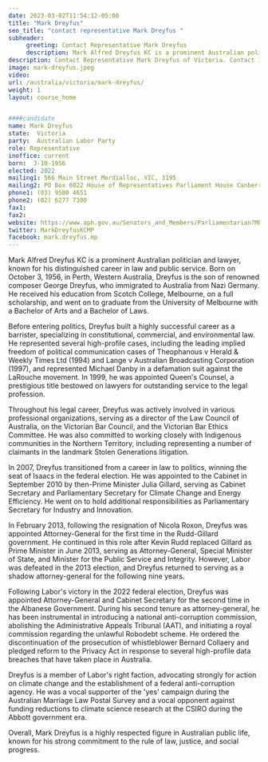 ```yaml
---
date: 2023-03-02T11:54:12-05:00
title: "Mark Dreyfus"
seo_title: "contact representative Mark Dreyfus "
subheader:
     greeting: Contact Representative Mark Dreyfus
     description: Mark Alfred Dreyfus KC is a prominent Australian politician and lawyer, known for his distinguished career in law and public service.
description: Contact Representative Mark Dreyfus of Victoria. Contact information for Mark Dreyfus includes email address, phone number, and mailing address.
image: mark-dreyfus.jpeg
video:
url: /australia/victoria/mark-dreyfus/
weight: 1
layout: course_home


####candidate
name: Mark Dreyfus
state:	Victoria
party:	Australian Labor Party
role: Representative
inoffice: current
born:  3-10-1956
elected: 2022
mailing1: 566 Main Street Mordialloc, VIC, 3195
mailing2: PO Box 6022 House of Representatives Parliament House Canberra ACT 2600
phone1:	(03) 9580 4651
phone2: (02) 6277 7300
fax1:
fax2:
website: https://www.aph.gov.au/Senators_and_Members/Parliamentarian?MPID=HWG
twitter: MarkDreyfusKCMP
facebook: mark.dreyfus.mp
---
```


Mark Alfred Dreyfus KC is a prominent Australian politician and lawyer, known for his distinguished career in law and public service. Born on October 3, 1956, in Perth, Western Australia, Dreyfus is the son of renowned composer George Dreyfus, who immigrated to Australia from Nazi Germany. He received his education from Scotch College, Melbourne, on a full scholarship, and went on to graduate from the University of Melbourne with a Bachelor of Arts and a Bachelor of Laws.

Before entering politics, Dreyfus built a highly successful career as a barrister, specializing in constitutional, commercial, and environmental law. He represented several high-profile cases, including the leading implied freedom of political communication cases of Theophanous v Herald & Weekly Times Ltd (1994) and Lange v Australian Broadcasting Corporation (1997), and represented Michael Danby in a defamation suit against the LaRouche movement. In 1999, he was appointed Queen's Counsel, a prestigious title bestowed on lawyers for outstanding service to the legal profession.

Throughout his legal career, Dreyfus was actively involved in various professional organizations, serving as a director of the Law Council of Australia, on the Victorian Bar Council, and the Victorian Bar Ethics Committee. He was also committed to working closely with Indigenous communities in the Northern Territory, including representing a number of claimants in the landmark Stolen Generations litigation.

In 2007, Dreyfus transitioned from a career in law to politics, winning the seat of Isaacs in the federal election. He was appointed to the Cabinet in September 2010 by then-Prime Minister Julia Gillard, serving as Cabinet Secretary and Parliamentary Secretary for Climate Change and Energy Efficiency. He went on to hold additional responsibilities as Parliamentary Secretary for Industry and Innovation.

In February 2013, following the resignation of Nicola Roxon, Dreyfus was appointed Attorney-General for the first time in the Rudd-Gillard government. He continued in this role after Kevin Rudd replaced Gillard as Prime Minister in June 2013, serving as Attorney-General, Special Minister of State, and Minister for the Public Service and Integrity. However, Labor was defeated in the 2013 election, and Dreyfus returned to serving as a shadow attorney-general for the following nine years.

Following Labor's victory in the 2022 federal election, Dreyfus was appointed Attorney-General and Cabinet Secretary for the second time in the Albanese Government. During his second tenure as attorney-general, he has been instrumental in introducing a national anti-corruption commission, abolishing the Administrative Appeals Tribunal (AAT), and initiating a royal commission regarding the unlawful Robodebt scheme. He ordered the discontinuation of the prosecution of whistleblower Bernard Collaery and pledged reform to the Privacy Act in response to several high-profile data breaches that have taken place in Australia.

Dreyfus is a member of Labor's right faction, advocating strongly for action on climate change and the establishment of a federal anti-corruption agency. He was a vocal supporter of the 'yes' campaign during the Australian Marriage Law Postal Survey and a vocal opponent against funding reductions to climate science research at the CSIRO during the Abbott government era.

Overall, Mark Dreyfus is a highly respected figure in Australian public life, known for his strong commitment to the rule of law, justice, and social progress.